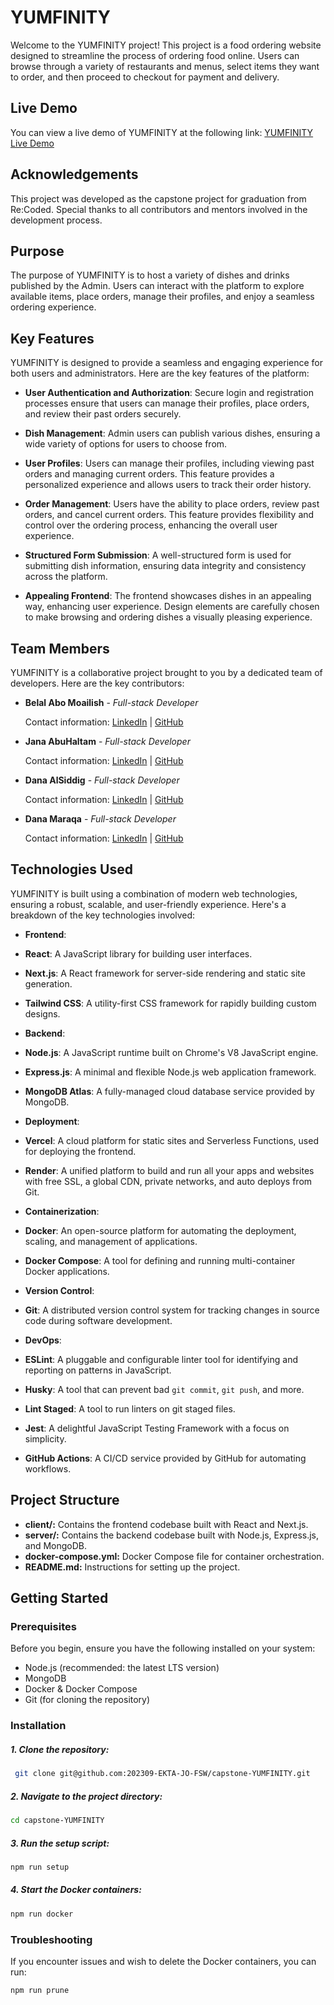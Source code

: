 # YUMFINITY

Welcome to the YUMFINITY project! This project is a food ordering website designed to streamline the process of ordering food online. Users can browse through a variety of restaurants and menus, select items they want to order, and then proceed to checkout for payment and delivery.

## Live Demo

You can view a live demo of YUMFINITY at the following link:
[YUMFINITY Live Demo](https://yumfinity.vercel.app/)

## Acknowledgements

This project was developed as the capstone project for graduation from Re:Coded. Special thanks to all contributors and mentors involved in the development process.

## Purpose

The purpose of YUMFINITY is to host a variety of dishes and drinks published by the Admin. Users can interact with the platform to explore available items, place orders, manage their profiles, and enjoy a seamless ordering experience.

## Key Features

YUMFINITY is designed to provide a seamless and engaging experience for both users and administrators. Here are the key features of the platform:

- **User Authentication and Authorization**: Secure login and registration processes ensure that users can manage their profiles, place orders, and review their past orders securely.

- **Dish Management**: Admin users can publish various dishes, ensuring a wide variety of options for users to choose from.

- **User Profiles**: Users can manage their profiles, including viewing past orders and managing current orders. This feature provides a personalized experience and allows users to track their order history.

- **Order Management**: Users have the ability to place orders, review past orders, and cancel current orders. This feature provides flexibility and control over the ordering process, enhancing the overall user experience.

- **Structured Form Submission**: A well-structured form is used for submitting dish information, ensuring data integrity and consistency across the platform.

- **Appealing Frontend**: The frontend showcases dishes in an appealing way, enhancing user experience. Design elements are carefully chosen to make browsing and ordering dishes a visually pleasing experience.

## Team Members

YUMFINITY is a collaborative project brought to you by a dedicated team of developers. Here are the key contributors:

- **Belal Abo Moailish** - _Full-stack Developer_

  Contact information: [LinkedIn](https://www.linkedin.com/in/belalabomoailish/) | [GitHub](https://github.com/belalninja)

- **Jana AbuHaltam** - _Full-stack Developer_

  Contact information: [LinkedIn](https://www.linkedin.com/in/jana-abuhaltam-b00335288/) | [GitHub](https://github.com/JanaAbuHaltam)

- **Dana AlSiddig** - _Full-stack Developer_

  Contact information: [LinkedIn](https://www.linkedin.com/in/danaalsiddig/) | [GitHub](https://github.com/danasidd)

- **Dana Maraqa** - _Full-stack Developer_

  Contact information: [LinkedIn](https://www.linkedin.com/in/dana-maraqa-3a4654b7/) | [GitHub](https://github.com/Dana8392)

## Technologies Used

YUMFINITY is built using a combination of modern web technologies, ensuring a robust, scalable, and user-friendly experience. Here's a breakdown of the key technologies involved:

- **Frontend**:
- **React**: A JavaScript library for building user interfaces.
- **Next.js**: A React framework for server-side rendering and static site generation.
- **Tailwind CSS**: A utility-first CSS framework for rapidly building custom designs.

- **Backend**:
- **Node.js**: A JavaScript runtime built on Chrome's V8 JavaScript engine.
- **Express.js**: A minimal and flexible Node.js web application framework.
- **MongoDB Atlas**: A fully-managed cloud database service provided by MongoDB.

- **Deployment**:
- **Vercel**: A cloud platform for static sites and Serverless Functions, used for deploying the frontend.
- **Render**: A unified platform to build and run all your apps and websites with free SSL, a global CDN, private networks, and auto deploys from Git.

- **Containerization**:
- **Docker**: An open-source platform for automating the deployment, scaling, and management of applications.
- **Docker Compose**: A tool for defining and running multi-container Docker applications.

- **Version Control**:
- **Git**: A distributed version control system for tracking changes in source code during software development.

- **DevOps**:
- **ESLint**: A pluggable and configurable linter tool for identifying and reporting on patterns in JavaScript.
- **Husky**: A tool that can prevent bad `git commit`, `git push`, and more.
- **Lint Staged**: A tool to run linters on git staged files.
- **Jest**: A delightful JavaScript Testing Framework with a focus on simplicity.
- **GitHub Actions**: A CI/CD service provided by GitHub for automating workflows.

## Project Structure

- **client/:** Contains the frontend codebase built with React and Next.js.
- **server/:** Contains the backend codebase built with Node.js, Express.js, and MongoDB.
- **docker-compose.yml:** Docker Compose file for container orchestration.
- **README.md:** Instructions for setting up the project.

## Getting Started

### Prerequisites

Before you begin, ensure you have the following installed on your system:

- Node.js (recommended: the latest LTS version)
- MongoDB
- Docker & Docker Compose
- Git (for cloning the repository)

### Installation

##### 1. Clone the repository:

```bash
 git clone git@github.com:202309-EKTA-JO-FSW/capstone-YUMFINITY.git
```

##### 2. Navigate to the project directory:

```bash
cd capstone-YUMFINITY
```

##### 3. Run the setup script:

```bash
npm run setup
```

##### 4. Start the Docker containers:

```bash
npm run docker
```

### Troubleshooting

If you encounter issues and wish to delete the Docker containers, you can run:

```bash
npm run prune
```
